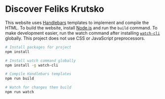 # Discover Feliks Krutsko

This website uses [Handlebars](https://handlebarsjs.com) templates to implement and compile the HTML. To build the website, install [Node.js](https://nodejs.org) and run the `build` command. To make development easier, run the watch command after installing [`watch-cli`](https://npmjs.org/watch-cli) globally. This project does not use CSS or JavaScript preprocessors.

```bash
# Install packages for project
npm install

# Install watch command globally
npm install -g watch-cli

# Compile Handlebars templates
npm run build

# Watch for changes then build
npm run watch
```
